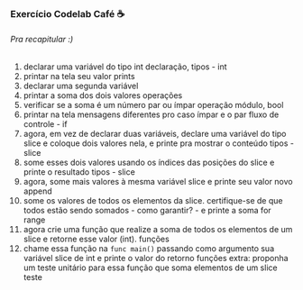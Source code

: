 ### Exercício Codelab Café ☕️
###### Pra recapitular :)

1) declarar uma variável do tipo int
declaração, tipos - int
2) printar na tela seu valor
prints
3) declarar uma segunda variável
4) printar a soma dos dois valores
operações
5) verificar se a soma é um número par ou ímpar
operação módulo, bool
6) printar na tela mensagens diferentes pro caso ímpar e o par
fluxo de controle - if
7) agora, em vez de declarar duas variáveis, declare uma variável do tipo slice e coloque dois valores nela, e printe pra mostrar o conteúdo
tipos - slice
8) some esses dois valores usando os índices das posições do slice e printe o resultado
tipos - slice
9) agora, some mais valores à mesma variável slice e printe seu valor novo 
append
10) some os valores de todos os elementos da slice. certifique-se de que todos estão sendo somados - como garantir? - e printe a soma
for range
11) agora crie uma função que realize a soma de todos os elementos de um slice e retorne esse valor (int). 
funções
12) chame essa função na `func main()` passando como argumento sua variável slice de int e printe o valor do retorno
funções
extra: proponha um teste unitário para essa função que soma elementos de um slice
teste